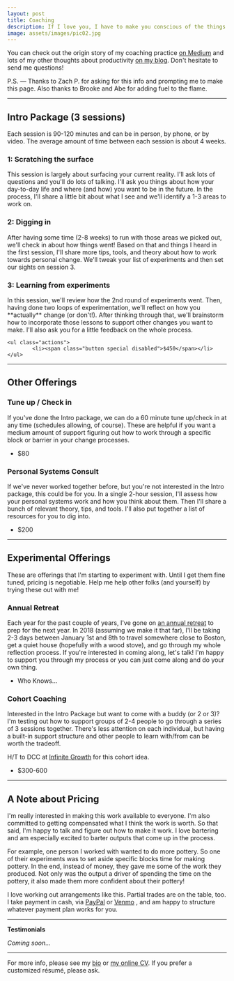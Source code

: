 ```yaml
---
layout: post
title: Coaching
description: If I love you, I have to make you conscious of the things you do not see. — James Baldwin
image: assets/images/pic02.jpg
---
```


<!-- > If I love you, I have to make you conscious of the things you do not see. — James Baldwin -->

<!-- Main -->
<div id="main" class="alt">

<!-- One -->
<section id="one">
    <div class="inner">
        <p>You can check out the origin story of my coaching practice <a href="https://medium.com/@lqb2/how-i-started-a-coaching-practice-c98e9f383d01" target="_blank">on Medium</a> and lots of my other thoughts about productivity <a href="https://lqb2.github.io/blog/tags/#productivity-ref" target="_blank">on my blog</a>. Don't hesitate to send me questions!</p>
        <p>P.S. — Thanks to Zach P. for asking for this info and prompting me to make this page. Also thanks to Brooke and Abe for adding fuel to the flame.</p>

<hr class="major" />

<!-- Content -->
<h2 id="content">Intro Package (3 sessions)</h2>
<p>
    Each session is 90-120 minutes and can be in person, by phone, or by video. The average amount of time between each session is about 4 weeks.
</p>
<div class="row">
    <div class="4u 12u$(medium)">
        <h3>1: Scratching the surface</h3>
        <p>This session is largely about surfacing your current reality. I'll ask lots of questions and you'll do lots of talking. I'll ask you things about how your day-to-day life and where (and how) you want to be in the future. In the process, I'll share a little bit about what I see and we'll identify a 1-3 areas to work on.</p>
    </div>
    <div class="4u 12u$(medium)">
        <h3>2: Digging in</h3>
        <p>After having some time (2-8 weeks) to run with those areas we picked out, we'll check in about how things went! Based on that and things I heard in the first session, I'll share more tips, tools, and theory about how to work towards personal change. We'll tweak your list of experiments and then set our sights on session 3.</p>
    </div>
    <div class="4u$ 12u$(medium)">
        <h3>3: Learning from experiments</h3>
        <p>In this session, we'll review how the 2nd round of experiments went. Then, having done two loops of experimentation, we'll reflect on how you **actually** change (or don't!). After thinking through that, we'll brainstorm how to incorporate those lessons to support other changes you want to make. I'll also ask you for a little feedback on the whole process.</p>
    </div>
</div>

    <ul class="actions">
            <li><span class="button special disabled">$450</span></li>
    </ul>

<hr class="major" />

<h2 id="content">Other Offerings</h2>
<!-- <p></p> -->

<div class="row">
    <div class="6u 12u$(small)">
        <h3>Tune up / Check in</h3>
        <p>If you've done the Intro package, we can do a 60 minute tune up/check in at any time (schedules allowing, of course). These are helpful if you want a medium amount of support figuring out how to work through a specific block or barrier in your change processes.</p>
        <ul class="actions">
            <li><span class="button special disabled">$80</span></li>
        </ul>
    </div>
    <div class="6u$ 12u$(small)">
        <h3>Personal Systems Consult</h3>
        <p>If we've never worked together before, but you're not interested in the Intro package, this could be for you. In a single 2-hour session, I'll assess how your personal systems work and how you think about them. Then I'll share a bunch of relevant theory, tips, and tools. I'll also put together a list of resources for you to dig into.</p>
        <ul class="actions">
            <li><span class="button special disabled">$200</span></li>
        </ul>
    </div>
</div>

<hr class="major" />


<!-- Elements -->
<h2 id="elements">Experimental Offerings</h2>
<p>These are offerings that I'm starting to experiment with. Until I get them fine tuned, pricing is negotiable. Help me help other folks (and yourself) by trying these out with me!</p>
<div class="row">
    <div class="6u 12u$(medium)">
        <h3>Annual Retreat</h3>
        <p>Each year for the past couple of years, I've gone on <a href="https://lqb2.github.io/blog/2016/12/23/my-personal-retreat-long-version/">an annual retreat</a> to prep for the next year. In 2018 (assuming we make it that far), I'll be taking 2-3 days between January 1st and 8th to travel somewhere close to Boston, get a quiet house (hopefully with a wood stove), and go through my whole reflection process. If you're interested in coming along, let's talk! I'm happy to support you through my process or you can just come along and do your own thing.</p>
        <ul class="actions">
            <li><span class="button special disabled">Who Knows...</span></li>
        </ul>
    </div>  
    <div class="6u 12u$(medium)">
        <h3>Cohort Coaching</h3>
        <p>Interested in the Intro Package but want to come with a buddy (or 2 or 3)? I'm testing out how to support groups of 2-4 people to go through a series of 3 sessions together. There's less attention on each individual, but having a built-in support structure and other people to learn with/from can be worth the tradeoff.</p>
        <p>H/T to DCC at <a href="http://infinitegrowth.rocks/">Infinite Growth</a> for this cohort idea.</p>
        <ul class="actions">
            <li><span class="button special disabled">$300-600</span></li>
        </ul>
    </div>  
</div>

<hr class="major" />

<h2 id="content">A Note about Pricing</h2>
<p>I'm really interested in making this work available to everyone. I'm also committed to getting compensated what I think the work is worth. So that said, I'm happy to talk and figure out how to make it work. I love bartering and am especially excited to barter outputs that come up in the process.</p>
<p>For example, one person I worked with wanted to do more pottery. So one of their experiments was to set aside specific blocks time for making pottery. In the end, instead of money, they gave me some of the work they produced. Not only was the output a driver of spending the time on the pottery, it also made them more confident about their pottery!</p>
<p>I love working out arrangements like this. Partial trades are on the table, too. I take payment in cash, via <a href="https://www.paypal.me/lqb2" target="new">PayPal</a> or <a href="https://venmo.com/lawrence-barrinerii" target="_blank">Venmo</a> , and am happy to structure whatever payment plan works for you.</p>
<p></p>
</div>


</section>

---

**Testimonials**

_Coming soon..._


---

For more info, please see my [bio](http://lqb2.co/about) or [my online CV](http://lqb2.co/online-cv/). If you prefer a customized résumé, please ask. 

